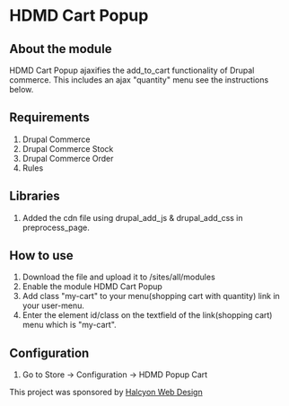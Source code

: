 # HDMD Cart Popup

## About the module
HDMD Cart Popup ajaxifies the add_to_cart functionality of Drupal commerce. This includes an ajax "quantity" menu see the instructions below.


## Requirements
1. Drupal Commerce
2. Drupal Commerce Stock
3. Drupal Commerce Order
4. Rules

## Libraries
1. Added the cdn file using drupal_add_js & drupal_add_css in preprocess_page.

## How to use
1. Download the file and upload it to /sites/all/modules
2. Enable the module HDMD Cart Popup
3. Add class "my-cart" to your menu(shopping cart with quantity) link in your user-menu.
4. Enter the element id/class on the textfield of the link(shopping cart) menu which is "my-cart".

## Configuration
1. Go to Store -> Configuration -> HDMD Popup Cart


This project was sponsored by <a href="http://halcyonwebdesign.com.ph"> Halcyon Web Design </a>
